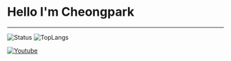 Hello   I'm Cheongpark
=============
***


<p>
    <img alt="Status" src="https://github-readme-stats.vercel.app/api?username=cheongpark&show_icons=true&theme=algolia">
    <img alt="TopLangs" src="https://github-readme-stats.vercel.app/api/top-langs/?username=cheongpark&layout=compact&theme=algolia">
</p>

<a href="https://www.youtube.com/channel/UC4BpXKEys6LmJmDP2C4_qnw">
	<img alt="Youtube" src="https://img.shields.io/youtube/channel/subscribers/UC4BpXKEys6LmJmDP2C4_qnw?label=Cheongpark&style=social"/>
</a>
